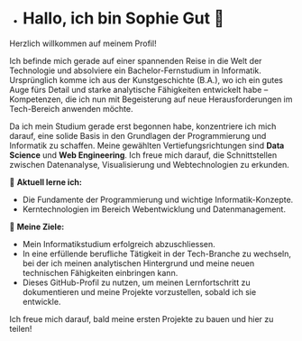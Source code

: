 - # Hallo, ich bin Sophie Gut 👋

Herzlich willkommen auf meinem Profil!

Ich befinde mich gerade auf einer spannenden Reise in die Welt der Technologie und absolviere ein Bachelor-Fernstudium in Informatik. Ursprünglich komme ich aus der Kunstgeschichte (B.A.), wo ich ein gutes Auge fürs Detail und starke analytische Fähigkeiten entwickelt habe – Kompetenzen, die ich nun mit Begeisterung auf neue Herausforderungen im Tech-Bereich anwenden möchte.

Da ich mein Studium gerade erst begonnen habe, konzentriere ich mich darauf, eine solide Basis in den Grundlagen der Programmierung und Informatik zu schaffen. Meine gewählten Vertiefungsrichtungen sind **Data Science** und **Web Engineering**. Ich freue mich darauf, die Schnittstellen zwischen Datenanalyse, Visualisierung und Webtechnologien zu erkunden.

🌱 **Aktuell lerne ich:**
* Die Fundamente der Programmierung und wichtige Informatik-Konzepte.
* Kerntechnologien im Bereich Webentwicklung und Datenmanagement.

🎯 **Meine Ziele:**
* Mein Informatikstudium erfolgreich abzuschliessen.
* In eine erfüllende berufliche Tätigkeit in der Tech-Branche zu wechseln, bei der ich meinen analytischen Hintergrund und meine neuen technischen Fähigkeiten einbringen kann.
* Dieses GitHub-Profil zu nutzen, um meinen Lernfortschritt zu dokumentieren und meine Projekte vorzustellen, sobald ich sie entwickle.

Ich freue mich darauf, bald meine ersten Projekte zu bauen und hier zu teilen!
